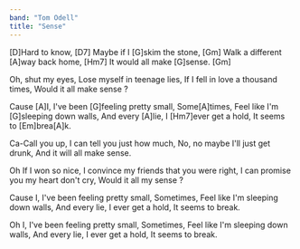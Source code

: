 ```yaml
---
band: "Tom Odell"
title: "Sense"
---
```



[D]Hard to know, [D7]
Maybe if I [G]skim the stone, [Gm]
Walk a different [A]way back home, [Hm7]
It would all make [G]sense. [Gm]

Oh, shut my eyes,
Lose myself in teenage lies,
If I fell in love a thousand times,
Would it all make sense ?

Cause [A]I,
I've been [G]feeling pretty small,
Some[A]times,
Feel like I'm [G]sleeping down walls,
And every [A]lie,
I [Hm7]ever get a hold,
It seems to [Em]brea[A]k.

Ca-Call you up,
I can tell you just how much,
No, no maybe I'll just get drunk,
And it will all make sense.

Oh If I won so nice,
I convince my friends that you were right,
I can promise you my heart don't cry,
Would it all my sense ?

Cause I,
I've been feeling pretty small,
Sometimes,
Feel like I'm sleeping down walls,
And every lie,
I ever get a hold,
It seems to break.

Oh I,
I've been feeling pretty small,
Sometimes,
Feel like I'm sleeping down walls,
And every lie,
I ever get a hold,
It seems to break.

